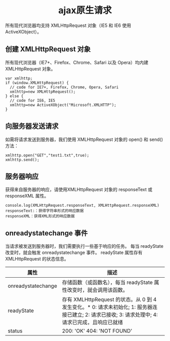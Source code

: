 # <center>ajax原生请求</center>
所有现代浏览器均支持 XMLHttpRequest 对象（IE5 和 IE6 使用 ActiveXObject）。
## 创建 XMLHttpRequest 对象
所有现代浏览器（IE7+、Firefox、Chrome、Safari 以及 Opera）均内建 XMLHttpRequest 对象。
```
var xmlhttp;
if (window.XMLHttpRequest) {
  // code for IE7+, Firefox, Chrome, Opera, Safari
  xmlhttp=new XMLHttpRequest();
} else {
  // code for IE6, IE5
  xmlhttp=new ActiveXObject("Microsoft.XMLHTTP");
}
```
## 向服务器发送请求
如需将请求发送到服务器，我们使用 XMLHttpRequest 对象的 open() 和 send() 方法：
```
xmlhttp.open("GET","test1.txt",true);
xmlhttp.send();
```
## 服务器响应
获得来自服务器的响应，请使用XMLHttpRequest 对象的 responseText 或 responseXML 属性。
```
console.log(XMLHttpRequest.responseText, XMLHttpRequest.responseXML)
responseText:：获得字符串形式的响应数据
responseXML：获得XML形式的响应数据
```
## onreadystatechange 事件
当请求被发送到服务器时，我们需要执行一些基于响应的任务。
每当 readyState 改变时，就会触发 onreadystatechange 事件。
readyState 属性存有 XMLHttpRequest 的状态信息。

|属性|描述|
|---|---|
|onreadystatechange|存储函数（或函数名），每当 readyState 属性改变时，就会调用该函数。|
|readyState|存有 XMLHttpRequest 的状态。从 0 到 4 发生变化。* 0: 请求未初始化; 1: 服务器连接已建立; 2: 请求已接收; 3: 请求处理中; 4: 请求已完成，且响应已就绪|
|status|200: 'OK' 404: 'NOT FOUND'|

